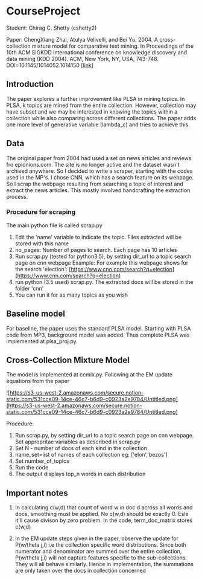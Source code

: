 # CourseProject

Student: Chirag C. Shetty (cshetty2)

Paper: ChengXiang Zhai, Atulya Velivelli, and Bei Yu. 2004. A cross-collection mixture model for comparative text mining. In Proceedings of the 10th ACM SIGKDD international conference on knowledge discovery and data mining (KDD 2004). ACM, New York, NY, USA, 743-748. DOI=10.1145/1014052.1014150 [[link](http://sifaka.cs.uiuc.edu/czhai/pub/sigkdd04-ctm.pdf)]

## Introduction

The paper explores a further improvement like PLSA in mining topics. In PLSA, k topics are mined from the entire collection. However, collection may have subset and we may be interested in knowing the topics within a collection while also comparing across different collections. The paper adds one more level of generative variable (lambda_c) and tries to achieve this.

## Data

The original paper from 2004 had used a set on news articles and reviews fro  epionions.com. The site is no longer active  and the dataset wasn't archived anywhere. So I decided to write a scraper, starting with the codes used in the MP's. I chose CNN, which has a search feature on its webpage. So I scrap the webpage resulting from searching a topic of interest and extract the news articles. This mostly involved handcrafting the extraction process.

### Procedure for scraping

The main python file is called scrap.py

1. Edit the 'name' variable to indicate the topic. Files extracted will be stored with this name
2. no_pages: Number of pages to search. Each page has 10 articles
3. Run scrap.py (tested for python3.5), by setting dir_url to a topic search page on cnn webpage
Example: For example this webpage shows for the search 'election': [https://www.cnn.com/search?q=election](https://www.cnn.com/search?q=election)
4. run python (3.5 used) scrap.py. The extracted docs will be stored in the folder 'cnn'
5. You can run it for as many topics as you wish

## Baseline model

For baseline, the paper uses the standard PLSA model. Starting with PLSA code from MP3, background model was added. Thus complete PLSA was implemented at plsa_proj.py. 

## Cross-Collection Mixture Model

The model is implemented at ccmix.py.  Following at the EM update equations from the paper

![https://s3-us-west-2.amazonaws.com/secure.notion-static.com/531cce09-14ce-46c7-b6d9-c0923a2e9784/Untitled.png](https://s3-us-west-2.amazonaws.com/secure.notion-static.com/531cce09-14ce-46c7-b6d9-c0923a2e9784/Untitled.png)

Procedure:

1. Run scrap.py, by setting dir_url to a topic search page on cnn webpage. Set appropritae variables as described in scrap.py
2. Set N - number of docs of each kind in the collection
3. name_set=list of names of each collection eg: ['elon','bezos']
4. Set number_of_topics
5. Run the code
6. The output displays top_n words in each distribution

## Important notes

1) In calculating c(w,d) that count of word w in doc d across all words and docs, smoothing must be applied. No c(w,d) should be exactly 0. Esle it'll cause divison by zero problem. In the code, term_doc_matrix stores c(w,d)

2) In the EM update steps given in the paper, observe the update for P(w/theta j,i) i.e the collection specific word distributions. Since both numerator and denominator are summed over the entire collection, P(w/theta j,i) will not capture features specific to the sub-collections. They will all behave similarly. Hence in implementation, the summations are only taken over the docs in collection concerned


